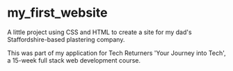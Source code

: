 # my_first_website
A little project using CSS and HTML to create a site for my dad's Staffordshire-based plastering company.

This was part of my application for Tech Returners 'Your Journey into Tech', a 15-week full stack web development course.
